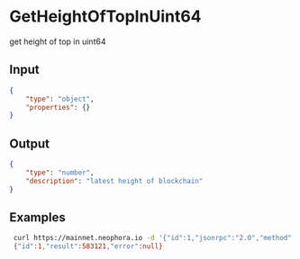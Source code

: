 # GetHeightOfTopInUint64

get height of top in uint64

## Input

```json
{
    "type": "object",
    "properties": {}
}
```

## Output

```json
{
    "type": "number",
    "description": "latest height of blockchain"
}
```

## Examples

```sh
 curl https://mainnet.neophora.io -d '{"id":1,"jsonrpc":"2.0","method":"GetHeightOfTopInUint64","params":{}}'
 {"id":1,"result":583121,"error":null}
```
